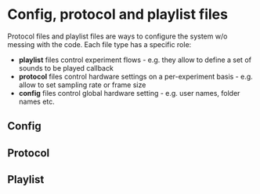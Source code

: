 # Config, protocol and playlist files
Protocol files and playlist files are ways to configure the system w/o messing with the code. Each file type has a specific role:
- **playlist** files control experiment flows - e.g. they allow to define a set of sounds to be played callback
- **protocol** files control hardware settings on a per-experiment basis - e.g. allow to set sampling rate or frame size
- **config** files control global hardware setting - e.g. user names, folder names etc.

## Config

## Protocol

## Playlist
